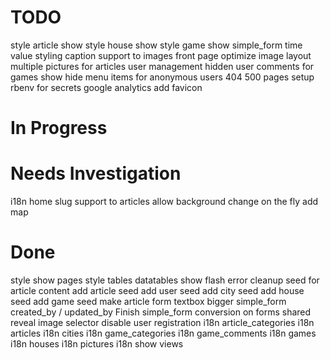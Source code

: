 
TODO
=======================

style article show
style house show
style game show
simple_form time value styling
caption support to images
front page optimize image layout
multiple pictures for articles
user management
hidden user comments for games
show hide menu items for anonymous users
404 500 pages
setup rbenv for secrets
google analytics
add favicon


In Progress
=======================



Needs Investigation
=======================

i18n home
slug support to articles
allow background change on the fly
add map


Done
=======================

style show pages
style tables datatables
show flash error
cleanup seed for article content
add article seed
add user seed
add city seed
add house seed
add game seed
make article form textbox bigger
simple_form created_by / updated_by
Finish simple_form conversion on forms
shared reveal image selector
disable user registration
i18n article_categories
i18n articles
i18n cities
i18n game_categories
i18n game_comments
i18n games
i18n houses
i18n pictures
i18n show views


